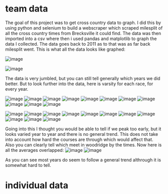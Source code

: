 # team data
The goal of this project was to get cross country data to graph. I did this by using python and selenium to build a webscraper which scraped milesplit of  all the cross country times from Brecksville it could find. The data was then imported into a csv where then i used pandas and matplotlib to graph the data I collected. The data goes back to 2011 as to that was as far back milesplit went. This is what all the data looks like graphed:

![image](https://user-images.githubusercontent.com/62317727/159599972-c0b8aba4-5a14-44bf-a229-90682bd5d594.png)

![image](https://user-images.githubusercontent.com/62317727/159599923-cd48e06e-2646-4721-b198-19cf62e25013.png)

The data is very jumbled, but you can still tell generally which years we did better. But to look further into the data, here is varsity for each race, for every year.

![image](https://user-images.githubusercontent.com/62317727/159601587-b0250866-1262-459f-9d6a-b569c7749c9d.png)
![image](https://user-images.githubusercontent.com/62317727/159601604-4de8d4ab-47b8-411b-9167-029674c13d5f.png)
![image](https://user-images.githubusercontent.com/62317727/159601615-45926071-826c-4253-bba8-c82b3fb040af.png)
![image](https://user-images.githubusercontent.com/62317727/159601629-7d0d8458-967e-4ec4-aff4-374fd5a788d3.png)
![image](https://user-images.githubusercontent.com/62317727/159601661-937e83d9-6376-4736-8c5a-16d86ce7341f.png)
![image](https://user-images.githubusercontent.com/62317727/159601687-402f0932-a2c1-43f2-a595-6e22867fc463.png)
![image](https://user-images.githubusercontent.com/62317727/159601706-97d07f1f-be07-4617-b104-12a86bb9240f.png)
![image](https://user-images.githubusercontent.com/62317727/159601715-2a58c5d8-1f48-45c3-be9e-8c755383b82f.png)
![image](https://user-images.githubusercontent.com/62317727/159601725-fc16ebce-1fd9-4563-8533-1663864ec571.png)
![image](https://user-images.githubusercontent.com/62317727/159601737-eaeb3d53-d490-466f-a7d2-1df63077663c.png)
![image](https://user-images.githubusercontent.com/62317727/159601752-ee6277e4-4d35-4969-bca3-e3c6c5ce1a21.png)

![image](https://user-images.githubusercontent.com/62317727/159602421-c6f4206d-3de6-410e-869e-f63a7e0dc08e.png)
![image](https://user-images.githubusercontent.com/62317727/159602428-bec91885-66d4-4ca8-b9e8-3efba8ed939e.png)
![image](https://user-images.githubusercontent.com/62317727/159602435-941c60a5-6740-46e1-9250-490cecf878a1.png)
![image](https://user-images.githubusercontent.com/62317727/159602442-01392ffc-805d-439a-a9e5-25099e047d40.png)
![image](https://user-images.githubusercontent.com/62317727/159602462-edaff15a-b97c-4b63-bc3a-c321f02a8577.png)
![image](https://user-images.githubusercontent.com/62317727/159602471-ca16b08d-227d-43a5-b92b-0cc3b4b69480.png)
![image](https://user-images.githubusercontent.com/62317727/159602478-8014ce01-7a54-46c0-bffb-68efe3aa9771.png)
![image](https://user-images.githubusercontent.com/62317727/159602485-4f52e53c-ac79-4b72-a11d-9d910842d40e.png)
![image](https://user-images.githubusercontent.com/62317727/159602494-b0f05bd6-364f-469a-9375-14119e96f9dd.png)
![image](https://user-images.githubusercontent.com/62317727/159602503-9b2e78c4-0882-40b9-8bc8-728ff0cfe276.png)
![image](https://user-images.githubusercontent.com/62317727/159602518-1b5aed4a-19b7-4810-8712-253ee0750432.png)

Going into this I thought you would be able to tell if we peak too early, but it looks varied year to year and there is no general trend. This does not take into account how hard the courses are through which would affect that. Also you can clearly tell which meet in woodridge by the times. Now here is all the averages overlapped:
![image](https://user-images.githubusercontent.com/62317727/160257028-572cdfcb-6b84-454a-8ebd-98f63e8d67ab.png)
![image](https://user-images.githubusercontent.com/62317727/160257035-170971df-fa80-4acc-982c-56cc8f675b59.png)

As you can see most years do seem to follow a general trend althrough it is somewhat hard to tell.

# individual data





